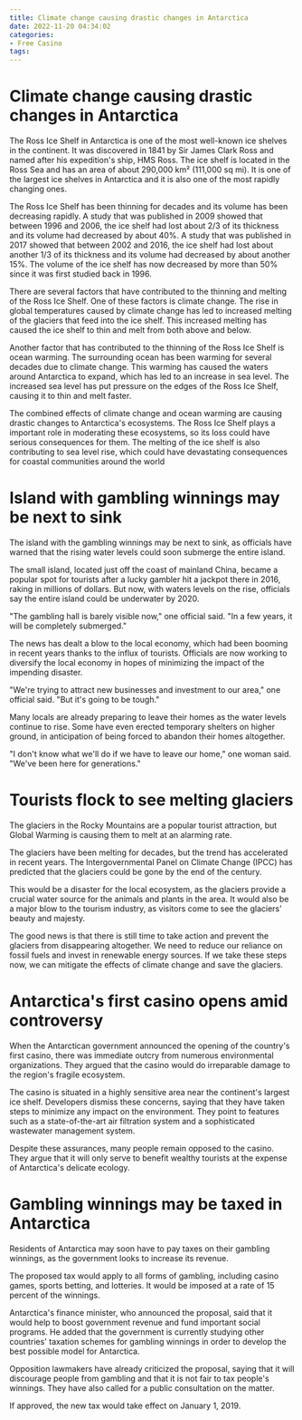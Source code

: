 ```yaml
---
title: Climate change causing drastic changes in Antarctica
date: 2022-11-20 04:34:02
categories:
- Free Casino
tags:
---
```



#  Climate change causing drastic changes in Antarctica

The Ross Ice Shelf in Antarctica is one of the most well-known ice shelves in the continent. It was discovered in 1841 by Sir James Clark Ross and named after his expedition's ship, HMS Ross. The ice shelf is located in the Ross Sea and has an area of about 290,000 km² (111,000 sq mi). It is one of the largest ice shelves in Antarctica and it is also one of the most rapidly changing ones.

The Ross Ice Shelf has been thinning for decades and its volume has been decreasing rapidly. A study that was published in 2009 showed that between 1996 and 2006, the ice shelf had lost about 2/3 of its thickness and its volume had decreased by about 40%. A study that was published in 2017 showed that between 2002 and 2016, the ice shelf had lost about another 1/3 of its thickness and its volume had decreased by about another 15%. The volume of the ice shelf has now decreased by more than 50% since it was first studied back in 1996.

There are several factors that have contributed to the thinning and melting of the Ross Ice Shelf. One of these factors is climate change. The rise in global temperatures caused by climate change has led to increased melting of the glaciers that feed into the ice shelf. This increased melting has caused the ice shelf to thin and melt from both above and below.

Another factor that has contributed to the thinning of the Ross Ice Shelf is ocean warming. The surrounding ocean has been warming for several decades due to climate change. This warming has caused the waters around Antarctica to expand, which has led to an increase in sea level. The increased sea level has put pressure on the edges of the Ross Ice Shelf, causing it to thin and melt faster.

The combined effects of climate change and ocean warming are causing drastic changes to Antarctica's ecosystems. The Ross Ice Shelf plays a important role in moderating these ecosystems, so its loss could have serious consequences for them. The melting of the ice shelf is also contributing to sea level rise, which could have devastating consequences for coastal communities around the world

#  Island with gambling winnings may be next to sink

The island with the gambling winnings may be next to sink, as officials have warned that the rising water levels could soon submerge the entire island.

The small island, located just off the coast of mainland China, became a popular spot for tourists after a lucky gambler hit a jackpot there in 2016, raking in millions of dollars. But now, with waters levels on the rise, officials say the entire island could be underwater by 2020.

"The gambling hall is barely visible now," one official said. "In a few years, it will be completely submerged."

The news has dealt a blow to the local economy, which had been booming in recent years thanks to the influx of tourists. Officials are now working to diversify the local economy in hopes of minimizing the impact of the impending disaster.

"We're trying to attract new businesses and investment to our area," one official said. "But it's going to be tough."

Many locals are already preparing to leave their homes as the water levels continue to rise. Some have even erected temporary shelters on higher ground, in anticipation of being forced to abandon their homes altogether.

"I don't know what we'll do if we have to leave our home," one woman said. "We've been here for generations."

#  Tourists flock to see melting glaciers

The glaciers in the Rocky Mountains are a popular tourist attraction, but Global Warming is causing them to melt at an alarming rate.

The glaciers have been melting for decades, but the trend has accelerated in recent years. The Intergovernmental Panel on Climate Change (IPCC) has predicted that the glaciers could be gone by the end of the century.

This would be a disaster for the local ecosystem, as the glaciers provide a crucial water source for the animals and plants in the area. It would also be a major blow to the tourism industry, as visitors come to see the glaciers’ beauty and majesty.

The good news is that there is still time to take action and prevent the glaciers from disappearing altogether. We need to reduce our reliance on fossil fuels and invest in renewable energy sources. If we take these steps now, we can mitigate the effects of climate change and save the glaciers.

#  Antarctica's first casino opens amid controversy

When the Antarctican government announced the opening of the country's first casino, there was immediate outcry from numerous environmental organizations. They argued that the casino would do irreparable damage to the region's fragile ecosystem.

The casino is situated in a highly sensitive area near the continent's largest ice shelf. Developers dismiss these concerns, saying that they have taken steps to minimize any impact on the environment. They point to features such as a state-of-the-art air filtration system and a sophisticated wastewater management system.

Despite these assurances, many people remain opposed to the casino. They argue that it will only serve to benefit wealthy tourists at the expense of Antarctica's delicate ecology.

#  Gambling winnings may be taxed in Antarctica

Residents of Antarctica may soon have to pay taxes on their gambling winnings, as the government looks to increase its revenue.

The proposed tax would apply to all forms of gambling, including casino games, sports betting, and lotteries. It would be imposed at a rate of 15 percent of the winnings.

Antarctica's finance minister, who announced the proposal, said that it would help to boost government revenue and fund important social programs. He added that the government is currently studying other countries' taxation schemes for gambling winnings in order to develop the best possible model for Antarctica.

Opposition lawmakers have already criticized the proposal, saying that it will discourage people from gambling and that it is not fair to tax people's winnings. They have also called for a public consultation on the matter.

If approved, the new tax would take effect on January 1, 2019.
